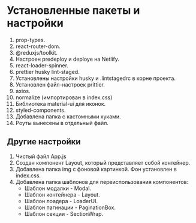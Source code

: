 # Установленные пакеты и настройки

1. prop-types.
2. react-router-dom.
3. @reduxjs/toolkit.
4. Настроен predeploy и deploye на Netlify.
5. react-loader-spinner.
6. prettier husky lint-staged.
7. Установлены настройки husky и .lintstagedrc в корне проекта.
8. Установлен файл-настроек prittier.
9. axios.
10. normalize (импортирован в index.css)
11. Библиотека material-ui для иконок.
12. styled-components.
13. Добавлена папка с кастомными хуками.
14. Роуты вынесены в отдельный файл.

## Другие настройки

1. Чистый файл App.js
2. Создан компонент Layout, который представляет собой контейнер.
3. Добавлена папка img с фоновой картинкой. Фон установлен в index.css.
4. Добавлена папка шаблонов для переиспользования компонентов:
   - Шаблон модалки - Modal.
   - Шаблон контейнера - Layout.
   - Шаблон лоадера - LoaderUI.
   - Шаблон пагинации - PaginationBox.
   - Шаблон секции - SectionWrap.
